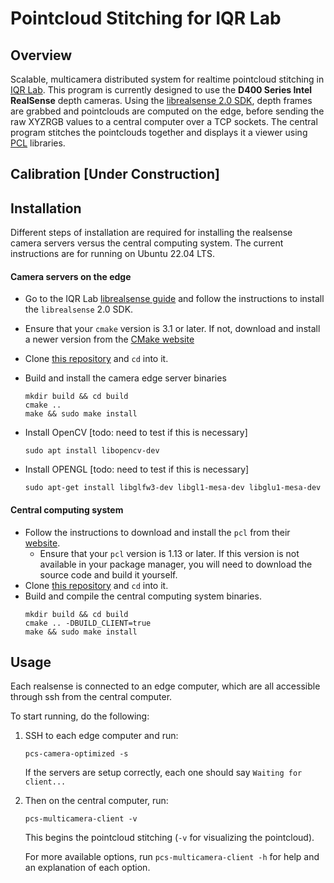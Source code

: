 # Pointcloud Stitching for IQR Lab

## Overview
Scalable, multicamera distributed system for realtime pointcloud stitching in [IQR Lab](https://iqr-lab.github.io/). This program is currently designed to use the **D400 Series Intel RealSense** depth cameras. Using the [librealsense 2.0 SDK](https://github.com/IntelRealSense/librealsense), depth frames are grabbed and pointclouds are computed on the edge, before sending the raw XYZRGB values to a central computer over a TCP sockets. The central program stitches the pointclouds together and displays it a viewer using [PCL](http://pointclouds.org/) libraries.

<!-- This system has been designed to allow 10-20 cameras to be connected simultaneously. Currently, our set up involves each RealSense depth camera connected to its own Intel i7 NUC computer. Each NUC is connected to a local network via ethernet, as well as the central computer that will be doing the bulk of the computing. -->

## Calibration [Under Construction]

## Installation
Different steps of installation are required for installing the realsense camera servers versus the central computing system. The current instructions are for running on Ubuntu 22.04 LTS.

#### Camera servers on the edge
- Go to the IQR Lab [librealsense guide](https://iqr-lab.github.io/docs/computer-vision/intel-realsense.html) and follow the instructions to install the `librealsense` 2.0 SDK.
- Ensure that your `cmake` version is 3.1 or later. If not, download and install a newer version from the [CMake website](https://cmake.org/download/)
- Clone [this repository](https://github.com/iqr-lab/pointcloud_stitching) and `cd` into it.
- Build and install the camera edge server binaries

  ```
  mkdir build && cd build
  cmake ..
  make && sudo make install
  ```
- Install OpenCV [todo: need to test if this is necessary]

  ```
  sudo apt install libopencv-dev
  ```
- Install OPENGL [todo: need to test if this is necessary]

  ```
  sudo apt-get install libglfw3-dev libgl1-mesa-dev libglu1-mesa-dev
  ```

#### Central computing system
- Follow the instructions to download and install the `pcl` from their [website](https://pointclouds.org/downloads/). 
  - Ensure that your `pcl` version is 1.13 or later. If this version is not available in your package manager, you will need to download the source code and build it yourself.
- Clone [this repository](https://github.com/iqr-lab/pointcloud_stitching) and `cd` into it.
- Build and compile the central computing system binaries.
  ```
  mkdir build && cd build
  cmake .. -DBUILD_CLIENT=true
  make && sudo make install
  ```

## Usage
Each realsense is connected to an edge computer, which are all accessible through ssh from the central computer. 

To start running, do the following:

1. SSH to each edge computer and run:
    ```
    pcs-camera-optimized -s
    ```
  
    If the servers are setup correctly, each one should say `Waiting for client...` 
2. Then on the central computer, run:
    ```
    pcs-multicamera-client -v
    ```

    This begins the pointcloud stitching (`-v` for visualizing the pointcloud). 
    
    For more available options, run `pcs-multicamera-client -h` for help and an explanation of each option.

<!-- ## Optimized Code
To run the optimized version of pcs-camera-server, you will want to run pcs-camera-optimized. This contains benchmarking tools that show the runtime of the optimized version of processing the depth frames, performing transforms, and then converting the values. It also includes the theoretical FPS, but this is calculated without taking in to consideration the time it takes to grab a frame from the realsense as well as the time it takes to send the data over the network. To run the optimized code, run `pcs-camera-optimized`<br />
- Usage:
  ```
  -f <file> sample data set to run
  -s        send data to central camera server if available
  -m        use SIMD instructions
  -t <n>    use OpenMP with n threads
  ``` -->
  
